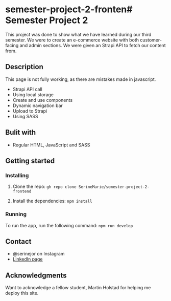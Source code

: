 # semester-project-2-fronten# Semester Project 2

This project was done to show what we have learned during our third semester. We were to create an e-commerce website with both customer-facing and admin sections. We were given an Strapi API to fetch our content from.

## Description

This page is not fully working, as there are mistakes made in javascript.

- Strapi API call
- Using local storage
- Create and use components
- Dynamic navigation bar
- Upload to Strapi
- Using SASS

## Bulit with

- Regular HTML, JavaScript and SASS

## Getting started

### Installing

1. Clone the repo:
   `gh repo clone SerineMarie/semester-project-2-frontend`

2. Install the dependencies:
   `npm install`

### Running

To run the app, run the following command:
`npm run develop`

## Contact

- @serinejor on Instagram
- [LinkedIn page](https://www.linkedin.com/in/serine-jorgensen-0742581b5/)

## Acknowledgments

Want to acknowledge a fellow student, Martin Holstad for helping me deploy this site.
